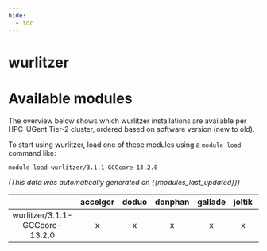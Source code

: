 ```yaml
---
hide:
  - toc
---
```


wurlitzer
=========

# Available modules


The overview below shows which wurlitzer installations are available per HPC-UGent Tier-2 cluster, ordered based on software version (new to old).

To start using wurlitzer, load one of these modules using a `module load` command like:

```shell
module load wurlitzer/3.1.1-GCCcore-13.2.0
```

*(This data was automatically generated on {{modules_last_updated}})*  

| |accelgor|doduo|donphan|gallade|joltik|litleo|shinx|
| :---: | :---: | :---: | :---: | :---: | :---: | :---: | :---: |
|wurlitzer/3.1.1-GCCcore-13.2.0|x|x|x|x|x|x|x|
